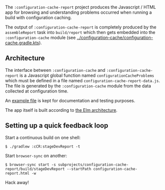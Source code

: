 The `:configuration-cache-report` project produces the Javascript / HTML
app for browsing and understanding problems occurred when running a
build with configuration caching.

The output of `:configuration-cache-report` is completely produced by the
`assembleReport` task into `build/report` which then gets
embedded into the `:configuration-cache` module (see
[../configuration-cache/configuration-cache.gradle.kts](../configuration-cache/configuration-cache.gradle.kts)).

## Architecture

The interface between `:configuration-cache` and
`:configuration-cache-report` is a Javascript global function named
`configurationCacheProblems` which must be defined in a file named
`configuration-cache-report-data.js`. The file is generated by the
`:configuration-cache` module from the data collected at configuration
time.

An [example file](./src/main/resources/configuration-cache-report-data.js)
is kept for documentation and testing purposes.

The app itself is built according to [the Elm
architecture](https://guide.elm-lang.org/architecture/).

## Setting up a quick feedback loop

Start a continuous build on one shell:

    $ ./gradlew :cCR:stageDevReport -t

Start `browser-sync` on another:

    $ browser-sync start -s subprojects/configuration-cache-report/build/stageDevReport --startPath configuration-cache-report.html -w

Hack away!
